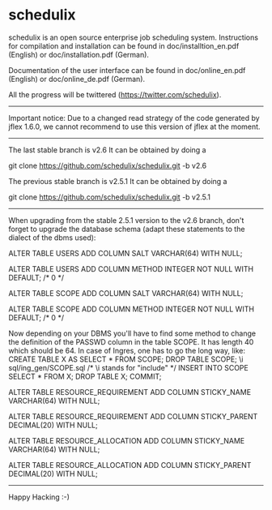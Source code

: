 schedulix
=========

schedulix is an open source enterprise job scheduling system.
Instructions for compilation and installation can be found in doc/installtion_en.pdf (English)
or doc/installation.pdf (German).

Documentation of the user interface can be found in doc/online_en.pdf (English) or
doc/online_de.pdf (German).

All the progress will be twittered (https://twitter.com/schedulix).

-------------------------------------------------------------------------------------------

Important notice:
Due to a changed read strategy of the code generated by jflex 1.6.0, we cannot recommend
to use this version of jflex at the moment.

-------------------------------------------------------------------------------------------

The last stable branch is v2.6
It can be obtained by doing a

git clone https://github.com/schedulix/schedulix.git -b v2.6

The previous stable branch is v2.5.1
It can be obtained by doing a

git clone https://github.com/schedulix/schedulix.git -b v2.5.1

-------------------------------------------------------------------------------------------

When upgrading from the stable 2.5.1 version to the v2.6 branch,
don't forget to upgrade the database schema (adapt these statements to the dialect of
the dbms used):

ALTER TABLE USERS
ADD COLUMN SALT VARCHAR(64) WITH NULL;

ALTER TABLE USERS
ADD COLUMN METHOD INTEGER NOT NULL WITH DEFAULT; /* 0 */

ALTER TABLE SCOPE
ADD COLUMN SALT VARCHAR(64) WITH NULL;

ALTER TABLE SCOPE
ADD COLUMN METHOD INTEGER NOT NULL WITH DEFAULT; /* 0 */

Now depending on your DBMS you'll have to find some method to change the definition
of the PASSWD column in the table SCOPE. It has length 40 which should be 64.
In case of Ingres, one has to go the long way, like:
CREATE TABLE X AS SELECT * FROM SCOPE;
DROP TABLE SCOPE;
\i sql/ing_gen/SCOPE.sql  /* \i stands for "include" */
INSERT INTO SCOPE SELECT * FROM X;
DROP TABLE X;
COMMIT;

ALTER TABLE RESOURCE_REQUIREMENT
ADD COLUMN STICKY_NAME VARCHAR(64) WITH NULL;

ALTER TABLE RESOURCE_REQUIREMENT
ADD COLUMN STICKY_PARENT DECIMAL(20) WITH NULL;

ALTER TABLE RESOURCE_ALLOCATION
ADD COLUMN STICKY_NAME VARCHAR(64) WITH NULL;

ALTER TABLE RESOURCE_ALLOCATION
ADD COLUMN STICKY_PARENT DECIMAL(20) WITH NULL;

-------------------------------------------------------------------------------------------

Happy Hacking :-)
